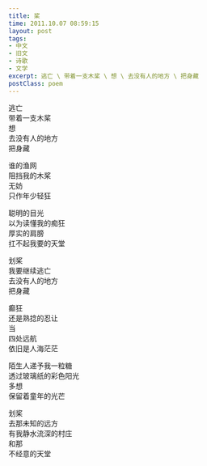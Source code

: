 ```yaml
---
title: 桨
time: 2011.10.07 08:59:15
layout: post
tags:
- 中文
- 旧文
- 诗歌
- 文学
excerpt: 逃亡 \ 带着一支木桨 \ 想 \ 去没有人的地方 \ 把身藏
postClass: poem
---
```


逃亡  
带着一支木桨  
想  
去没有人的地方  
把身藏

谁的渔网  
阻挡我的木桨  
无妨  
只作年少轻狂  

聪明的目光  
以为读懂我的痴狂  
厚实的肩膀  
扛不起我要的天堂

划桨  
我要继续逃亡  
去没有人的地方  
把身藏  

癫狂  
还是熟捻的忍让  
当  
四处远航  
依旧是人海茫茫

陌生人递予我一粒糖  
透过玻璃纸的彩色阳光  
多想  
保留着童年的光芒

划桨  
去那未知的远方  
有我静水流深的村庄  
和那  
不经意的天堂
